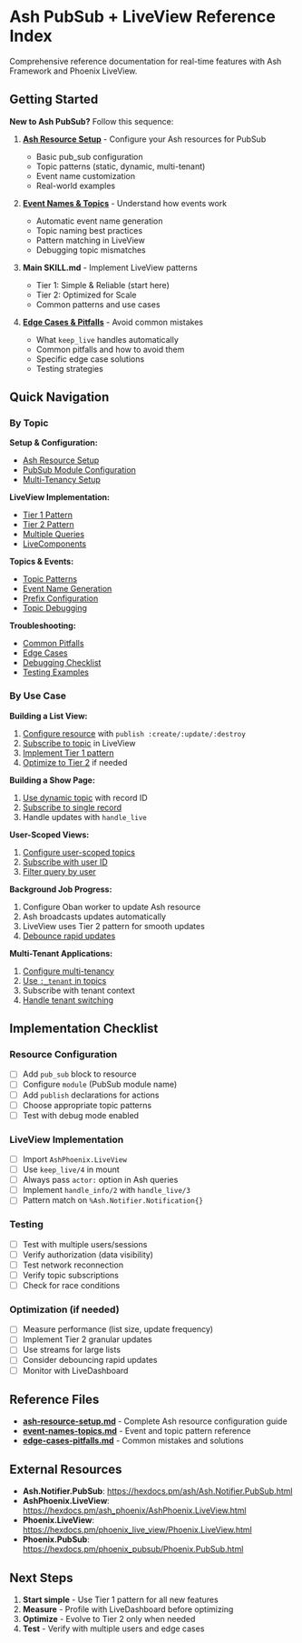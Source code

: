 # Ash PubSub + LiveView Reference Index

Comprehensive reference documentation for real-time features with Ash Framework and Phoenix LiveView.

## Getting Started

**New to Ash PubSub?** Follow this sequence:

1. **[Ash Resource Setup](ash-resource-setup.md)** - Configure your Ash resources for PubSub
   - Basic pub_sub configuration
   - Topic patterns (static, dynamic, multi-tenant)
   - Event name customization
   - Real-world examples

2. **[Event Names & Topics](event-names-topics.md)** - Understand how events work
   - Automatic event name generation
   - Topic naming best practices
   - Pattern matching in LiveView
   - Debugging topic mismatches

3. **Main SKILL.md** - Implement LiveView patterns
   - Tier 1: Simple & Reliable (start here)
   - Tier 2: Optimized for Scale
   - Common patterns and use cases

4. **[Edge Cases & Pitfalls](edge-cases-pitfalls.md)** - Avoid common mistakes
   - What `keep_live` handles automatically
   - Common pitfalls and how to avoid them
   - Specific edge case solutions
   - Testing strategies

## Quick Navigation

### By Topic

**Setup & Configuration:**
- [Ash Resource Setup](ash-resource-setup.md#basic-configuration)
- [PubSub Module Configuration](ash-resource-setup.md#pub-sub-module)
- [Multi-Tenancy Setup](ash-resource-setup.md#multi-tenancy)

**LiveView Implementation:**
- [Tier 1 Pattern](../SKILL.md#tier-1-simple--reliable-start-here)
- [Tier 2 Pattern](../SKILL.md#tier-2-optimized-for-scale)
- [Multiple Queries](../SKILL.md#pattern-multiple-queries)
- [LiveComponents](../SKILL.md#pattern-with-livecomponents)

**Topics & Events:**
- [Topic Patterns](event-names-topics.md#topic-patterns)
- [Event Name Generation](event-names-topics.md#event-name-generation)
- [Prefix Configuration](event-names-topics.md#prefix-configuration)
- [Topic Debugging](event-names-topics.md#debugging-topics)

**Troubleshooting:**
- [Common Pitfalls](edge-cases-pitfalls.md#common-pitfalls)
- [Edge Cases](edge-cases-pitfalls.md#specific-edge-cases)
- [Debugging Checklist](edge-cases-pitfalls.md#debugging-checklist)
- [Testing Examples](edge-cases-pitfalls.md#testing-for-edge-cases)

### By Use Case

**Building a List View:**
1. [Configure resource](ash-resource-setup.md#basic-configuration) with `publish :create/:update/:destroy`
2. [Subscribe to topic](event-names-topics.md#static-topics) in LiveView
3. [Implement Tier 1 pattern](../SKILL.md#tier-1-simple--reliable-start-here)
4. [Optimize to Tier 2](../SKILL.md#tier-2-optimized-for-scale) if needed

**Building a Show Page:**
1. [Use dynamic topic](event-names-topics.md#dynamic-topics-with-ids) with record ID
2. [Subscribe to single record](../SKILL.md#pattern-single-record-show-page)
3. Handle updates with `handle_live`

**User-Scoped Views:**
1. [Configure user-scoped topics](ash-resource-setup.md#update-specific-old-and-new-values)
2. [Subscribe with user ID](event-names-topics.md#user-scoped-topics)
3. [Filter query by user](../SKILL.md#pattern-filtered-list)

**Background Job Progress:**
1. Configure Oban worker to update Ash resource
2. Ash broadcasts updates automatically
3. LiveView uses Tier 2 pattern for smooth updates
4. [Debounce rapid updates](edge-cases-pitfalls.md#edge-case-3-rapid-successive-updates)

**Multi-Tenant Applications:**
1. [Configure multi-tenancy](ash-resource-setup.md#multi-tenancy)
2. [Use `:_tenant` in topics](event-names-topics.md#special-topic-atoms)
3. Subscribe with tenant context
4. [Handle tenant switching](edge-cases-pitfalls.md#edge-case-4-multi-tenant-data-leakage)

## Implementation Checklist

### Resource Configuration

- [ ] Add `pub_sub` block to resource
- [ ] Configure `module` (PubSub module name)
- [ ] Add `publish` declarations for actions
- [ ] Choose appropriate topic patterns
- [ ] Test with debug mode enabled

### LiveView Implementation

- [ ] Import `AshPhoenix.LiveView`
- [ ] Use `keep_live/4` in mount
- [ ] Always pass `actor:` option in Ash queries
- [ ] Implement `handle_info/2` with `handle_live/3`
- [ ] Pattern match on `%Ash.Notifier.Notification{}`

### Testing

- [ ] Test with multiple users/sessions
- [ ] Verify authorization (data visibility)
- [ ] Test network reconnection
- [ ] Verify topic subscriptions
- [ ] Check for race conditions

### Optimization (if needed)

- [ ] Measure performance (list size, update frequency)
- [ ] Implement Tier 2 granular updates
- [ ] Use streams for large lists
- [ ] Consider debouncing rapid updates
- [ ] Monitor with LiveDashboard

## Reference Files

- **[ash-resource-setup.md](ash-resource-setup.md)** - Complete Ash resource configuration guide
- **[event-names-topics.md](event-names-topics.md)** - Event and topic pattern reference
- **[edge-cases-pitfalls.md](edge-cases-pitfalls.md)** - Common mistakes and solutions

## External Resources

- **Ash.Notifier.PubSub**: https://hexdocs.pm/ash/Ash.Notifier.PubSub.html
- **AshPhoenix.LiveView**: https://hexdocs.pm/ash_phoenix/AshPhoenix.LiveView.html
- **Phoenix.LiveView**: https://hexdocs.pm/phoenix_live_view/Phoenix.LiveView.html
- **Phoenix.PubSub**: https://hexdocs.pm/phoenix_pubsub/Phoenix.PubSub.html

## Next Steps

1. **Start simple** - Use Tier 1 pattern for all new features
2. **Measure** - Profile with LiveDashboard before optimizing
3. **Optimize** - Evolve to Tier 2 only when needed
4. **Test** - Verify with multiple users and edge cases
